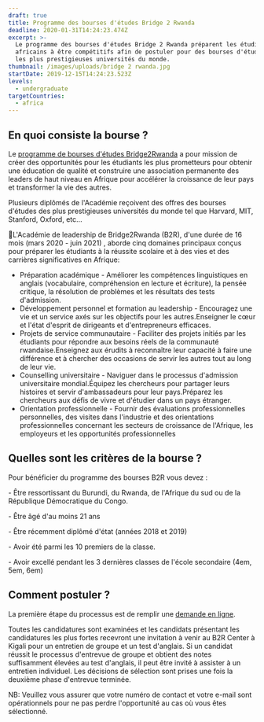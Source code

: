 ```yaml
---
draft: true
title: Programme des bourses d'études Bridge 2 Rwanda
deadline: 2020-01-31T14:24:23.474Z
excerpt: >-
  Le programme des bourses d'études Bridge 2 Rwanda préparent les étudiants
  africains à être compétitifs afin de postuler pour des bourses d'études dans
  les plus prestigieuses universités du monde. 
thumbnail: /images/uploads/bridge 2 rwanda.jpg
startDate: 2019-12-15T14:24:23.523Z
levels:
  - undergraduate
targetCountries:
  - africa
---
```

## En quoi consiste la bourse ?

Le <a href="https://www.bridge2rwanda.org/scholars/#scholarships" target="_blank" rel="noopener noreferrer">programme de bourses d'études Bridge2Rwanda</a> a pour mission de créer des opportunités pour les étudiants les plus prometteurs pour obtenir une éducation de qualité et construire une association permanente des leaders de haut niveau en Afrique pour accélérer la croissance de leur pays et transformer la vie des autres.



Plusieurs diplômés de l'Académie reçoivent des offres des bourses d'études des plus prestigieuses universités du monde tel que Harvard, MIT, Stanford, Oxford, etc…

L'Académie de leadership de Bridge2Rwanda (B2R), d'une durée de 16 mois (mars 2020 - juin 2021)  , aborde cinq domaines principaux conçus pour préparer les étudiants à la réussite scolaire et à des vies et des carrières significatives en Afrique:

* Préparation académique - Améliorer les compétences linguistiques en anglais (vocabulaire, compréhension en lecture et écriture), la pensée critique, la résolution de problèmes et les résultats des tests d'admission.
* Développement personnel et formation au leadership - Encouragez une vie et un service axés sur les objectifs pour les autres.Enseigner le cœur et l'état d'esprit de dirigeants et d'entrepreneurs efficaces.
* Projets de service communautaire - Faciliter des projets initiés par les étudiants pour répondre aux besoins réels de la communauté rwandaise.Enseignez aux érudits à reconnaître leur capacité à faire une différence et à chercher des occasions de servir les autres tout au long de leur vie.
* Counselling universitaire - Naviguer dans le processus d'admission universitaire mondial.Équipez les chercheurs pour partager leurs histoires et servir d'ambassadeurs pour leur pays.Préparez les chercheurs aux défis de vivre et d'étudier dans un pays étranger.
* Orientation professionnelle - Fournir des évaluations professionnelles personnelles, des visites dans l'industrie et des orientations professionnelles concernant les secteurs de croissance de l'Afrique, les employeurs et les opportunités professionnelles

## Quelles sont les critères de la bourse ?

Pour bénéficier du programme des bourses B2R vous devez :

\- Être ressortissant du Burundi, du Rwanda, de l'Afrique du sud ou de la République Démocratique du Congo.

\- Être âgé d'au moins 21 ans

\- Être récemment diplômé d'état (années 2018 et 2019)

\- Avoir été parmi les 10 premiers de la classe.

\- Avoir excellé pendant les 3 dernières classes de l'école secondaire (4em, 5em, 6em)

## Comment postuler ?

La première étape du processus est de remplir une <a href="https://www.bridge2rwanda.org/apply/international-application-burundian-and-congolese-students/https://www.bridge2rwanda.org/apply/international-application-burundian-and-congolese-students/" target="_blank" rel="noopener noreferrer">demande en ligne</a>.

Toutes les candidatures sont examinées et les candidats présentant les candidatures les plus fortes recevront une invitation à venir au B2R Center à Kigali pour un entretien de groupe et un test d'anglais. Si un candidat réussit le processus d'entrevue de groupe et obtient des notes suffisamment élevées au test d'anglais, il peut être invité à assister à un entretien individuel. Les décisions de sélection sont prises une fois la deuxième phase d'entrevue terminée.

NB: Veuillez vous assurer que votre numéro de contact et votre e-mail sont opérationnels pour ne pas perdre l'opportunité au cas où vous êtes sélectionné.
